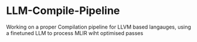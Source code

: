 # LLM-Compile-Pipeline
Working on a proper Compilation pipeline for LLVM based langauges, using a finetuned LLM to process MLIR wiht optimised passes
